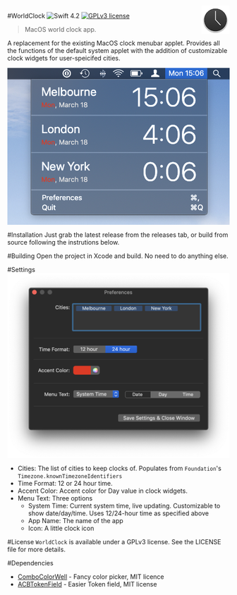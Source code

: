 <img src="img/icon-64.png" align="right" />

#WorldClock ![Swift 4.2](https://img.shields.io/badge/swift-4.2-brightgreen.svg) [![GPLv3 license](https://img.shields.io/badge/License-GPLv3-blue.svg)](http://perso.crans.org/besson/LICENSE.html)
> MacOS world clock app.

A replacement for the existing MacOS clock menubar applet. Provides all the functions of the default system applet with the addition of customizable clock widgets for user-speicifed cities.

<img src="img/worldclockinapp.png" align="center">

#Installation
Just grab the latest release from the releases tab, or build from source following the instrutions below.

#Building
Open the project in Xcode and build. No need to do anything else.

#Settings
<img src="img/worldclockprefs.png" align="center">

- Cities: The list of cities to keep clocks of. Populates from `Foundation`'s `Timezone.knownTimezoneIdentifiers`
- Time Format: 12 or 24 hour time.
- Accent Color: Accent color for Day value in clock widgets.
- Menu Text: Three options
	- System Time: Current system time, live updating. Customizable to show date/day/time. Uses 12/24-hour time as specified above
	- App Name: The name of the app
	- Icon: A little clock icon

#License
`WorldClock` is available under a GPLv3 license. See the LICENSE file for more details.

#Dependencies
- [ComboColorWell](https://github.com/erne/ComboColorWell) - Fancy color picker, MIT licence
- [ACBTokenField](https://github.com/akhilcb/ACBTokenField) - Easier Token field, MIT license